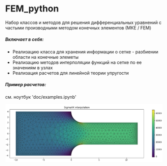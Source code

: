 # FEM_python

Набор классов и методов для решения дифференциальных уравнений с частыми производными методом конечных элементов (МКЕ / FEM)

##### Включает в себя:
 - Реализацию класса для хранения информации о сетке - разбиении области на конечные элеметы
 - Реализацию методов интерполяции функций на сетке по ее значениям в узлах
 - Реализация расчетов для линейной теории упругости

##### Пример расчетов:
см. ноутбук 'doc/examples.ipynb'

![Alt text](https://github.com/DimaAndreev30/FEM_python/blob/master/doc/example.png)
